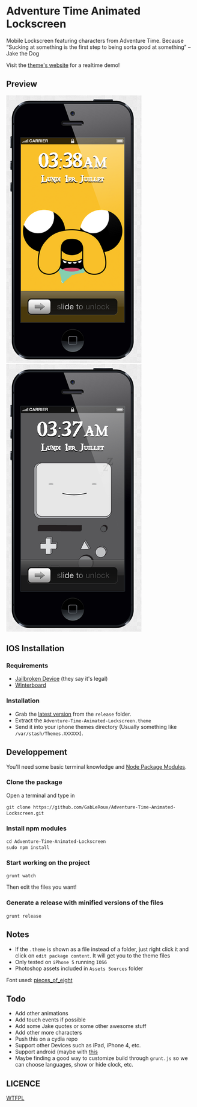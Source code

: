 # Adventure Time Animated Lockscreen

Mobile Lockscreen featuring characters from Adventure Time. Because “Sucking at something is the first step to being sorta good at something” –Jake the Dog

Visit the [theme's website](http://GabLeRoux.github.com/Adventure-Time-Animated-Lockscreen) for a realtime demo!


## Preview

![Jake the dog preview](https://github.com/GabLeRoux/Adventure-Time-Animated-Lockscreen/raw/master/preview/jake.png) ![BMO preview](https://github.com/GabLeRoux/Adventure-Time-Animated-Lockscreen/raw/master/preview/bmo.png)


## IOS Installation

### Requirements
- [Jailbroken Device](http://en.wikipedia.org/wiki/IOS_jailbreaking) (they say it's legal)
- [Winterboard](http://cydia.saurik.com/package/winterboard)

### Installation
* Grab the [latest version](https://github.com/GabLeRoux/Adventure-Time-Animated-Lockscreen/raw/master/release/adventure-time-animated-lockscreen-latest.zip) from the `release` folder.
* Extract the `Adventure-Time-Animated-Lockscreen.theme` 
* Send it into your iphone themes directory (Usually something like `/var/stash/Themes.XXXXXX`).


## Developpement
You'll need some basic terminal knowledge and [Node Package Modules](https://npmjs.org/).

### Clone the package
Open a terminal and type in

	git clone https://github.com/GabLeRoux/Adventure-Time-Animated-Lockscreen.git

### Install npm modules

	cd Adventure-Time-Animated-Lockscreen
	sudo npm install

### Start working on the project

	grunt watch

Then edit the files you want!

### Generate a release with minified versions of the files

	grunt release


## Notes

* If the `.theme` is shown as a file instead of a folder, just right click it and click on `edit package content`. It will get you to the theme files
* Only tested on `iPhone 5` running `IOS6`
* Photoshop assets included in `Assets Sources` folder

Font used: [pieces_of_eight](http://www.dafont.com/pieces-of-eight.font)


## Todo

* Add other animations
* Add touch events if possible
* Add some Jake quotes or some other awesome stuff
* Add other more characters
* Push this on a cydia repo
* Support other Devices such as iPad, iPhone 4, etc.
* Support android (maybe with [this](https://play.google.com/store/apps/details?id=com.yaji.weblivewallpaper&hl=en)
* Maybe finding a good way to customize build through `grunt.js` so we can choose languages, show or hide clock, etc.


## LICENCE

[WTFPL](http://www.wtfpl.net/txt/copying/)
